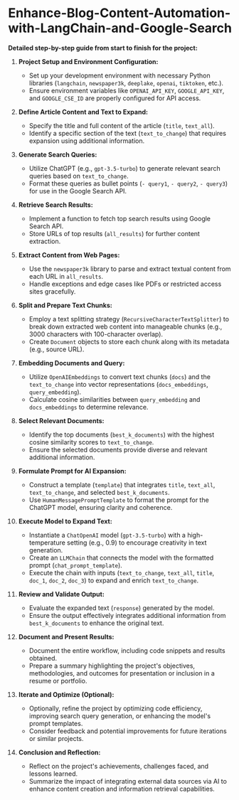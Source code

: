 # Enhance-Blog-Content-Automation-with-LangChain-and-Google-Search

**Detailed step-by-step guide from start to finish for the project:**

1. **Project Setup and Environment Configuration:**
   - Set up your development environment with necessary Python libraries (`langchain`, `newspaper3k`, `deeplake`, `openai`, `tiktoken`, etc.).
   - Ensure environment variables like `OPENAI_API_KEY`, `GOOGLE_API_KEY`, and `GOOGLE_CSE_ID` are properly configured for API access.

2. **Define Article Content and Text to Expand:**
   - Specify the title and full content of the article (`title`, `text_all`).
   - Identify a specific section of the text (`text_to_change`) that requires expansion using additional information.

3. **Generate Search Queries:**
   - Utilize ChatGPT (e.g., `gpt-3.5-turbo`) to generate relevant search queries based on `text_to_change`.
   - Format these queries as bullet points (`- query1`, `- query2`, `- query3`) for use in the Google Search API.

4. **Retrieve Search Results:**
   - Implement a function to fetch top search results using Google Search API.
   - Store URLs of top results (`all_results`) for further content extraction.

5. **Extract Content from Web Pages:**
   - Use the `newspaper3k` library to parse and extract textual content from each URL in `all_results`.
   - Handle exceptions and edge cases like PDFs or restricted access sites gracefully.

6. **Split and Prepare Text Chunks:**
   - Employ a text splitting strategy (`RecursiveCharacterTextSplitter`) to break down extracted web content into manageable chunks (e.g., 3000 characters with 100-character overlap).
   - Create `Document` objects to store each chunk along with its metadata (e.g., source URL).

7. **Embedding Documents and Query:**
   - Utilize `OpenAIEmbeddings` to convert text chunks (`docs`) and the `text_to_change` into vector representations (`docs_embeddings`, `query_embedding`).
   - Calculate cosine similarities between `query_embedding` and `docs_embeddings` to determine relevance.

8. **Select Relevant Documents:**
   - Identify the top documents (`best_k_documents`) with the highest cosine similarity scores to `text_to_change`.
   - Ensure the selected documents provide diverse and relevant additional information.

9. **Formulate Prompt for AI Expansion:**
   - Construct a template (`template`) that integrates `title`, `text_all`, `text_to_change`, and selected `best_k_documents`.
   - Use `HumanMessagePromptTemplate` to format the prompt for the ChatGPT model, ensuring clarity and coherence.

10. **Execute Model to Expand Text:**
    - Instantiate a `ChatOpenAI` model (`gpt-3.5-turbo`) with a high-temperature setting (e.g., 0.9) to encourage creativity in text generation.
    - Create an `LLMChain` that connects the model with the formatted prompt (`chat_prompt_template`).
    - Execute the chain with inputs (`text_to_change`, `text_all`, `title`, `doc_1`, `doc_2`, `doc_3`) to expand and enrich `text_to_change`.

11. **Review and Validate Output:**
    - Evaluate the expanded text (`response`) generated by the model.
    - Ensure the output effectively integrates additional information from `best_k_documents` to enhance the original text.

12. **Document and Present Results:**
    - Document the entire workflow, including code snippets and results obtained.
    - Prepare a summary highlighting the project's objectives, methodologies, and outcomes for presentation or inclusion in a resume or portfolio.

13. **Iterate and Optimize (Optional):**
    - Optionally, refine the project by optimizing code efficiency, improving search query generation, or enhancing the model's prompt templates.
    - Consider feedback and potential improvements for future iterations or similar projects.

14. **Conclusion and Reflection:**
    - Reflect on the project's achievements, challenges faced, and lessons learned.
    - Summarize the impact of integrating external data sources via AI to enhance content creation and information retrieval capabilities.
